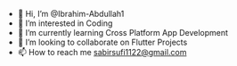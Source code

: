 - 👋 Hi, I’m @Ibrahim-Abdullah1
- 👀 I’m interested in Coding
- 🌱 I’m currently learning Cross Platform App Development
- 💞️ I’m looking to collaborate on Flutter Projects
- 📫 How to reach me sabirsufi1122@gmail.com

<!---
Ibrahim-Abdullah1/Ibrahim-Abdullah1 is a ✨ special ✨ repository because its `README.md` (this file) appears on your GitHub profile.
You can click the Preview link to take a look at your changes.
--->
